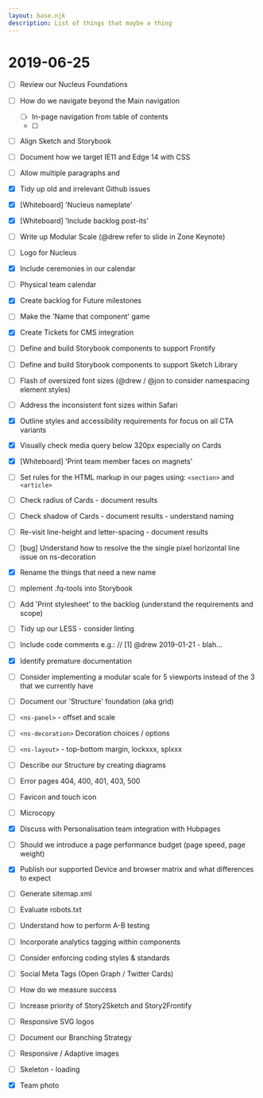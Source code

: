 ```yaml
---
layout: base.njk
description: List of things that maybe a thing
---
```


# 2019-06-25

* [ ] Review our Nucleus Foundations
* [ ] How do we navigate beyond the Main navigation
  * [ ] In-page navigation from table of contents
  * [ ] 
* [ ] Align Sketch and Storybook
* [ ] Document how we target IE11 and Edge 14 with CSS
* [ ] Allow multiple paragraphs and
* [x] Tidy up old and irrelevant Github issues
* [x] \[Whiteboard\] 'Nucleus nameplate'
* [x] \[Whiteboard\] 'Include backlog post-its'
* [ ] Write up Modular Scale \(@drew refer to slide in Zone Keynote\)
* [ ] Logo for Nucleus
* [x] Include ceremonies in our calendar
* [ ] Physical team calendar
* [x] Create backlog for Future milestones
* [ ] Make the 'Name that component' game
* [x] Create Tickets for CMS integration
* [ ] Define and build Storybook components to support Frontify
* [ ] Define and build Storybook components to support Sketch Library
* [ ] Flash of oversized font sizes \(@drew / @jon to consider namespacing element styles\)
* [ ] Address the inconsistent font sizes within Safari
* [x] Outline styles and accessibility requirements for focus on all CTA variants
* [x] Visually check media query below 320px especially on Cards
* [x] \[Whiteboard\] 'Print team member faces on magnets'
* [ ] Set rules for the HTML markup in our pages using: `<section>` and `<article>`
* [ ] Check radius of Cards - document results
* [ ] Check shadow of Cards - document results - understand naming
* [ ] Re-visit line-height and letter-spacing - document results
* [ ] \[bug\] Understand how to resolve the the single pixel horizontal line issue on ns-decoration
* [x] Rename the things that need a new name
* [ ] mplement .fq-tools into Storybook
* [ ] Add 'Print stylesheet' to the backlog \(understand the requirements and scope\)
* [ ] Tidy up our LESS - consider linting
* [ ] Include code comments e.g.: // \[1\] @drew 2019-01-21 - blah...
* [x] Identify premature documentation
* [ ] Consider implementing a modular scale for 5 viewports instead of the 3 that we currently have
* [ ] Document our 'Structure' foundation \(aka grid\)
* [ ] `<ns-panel>` - offset and scale
* [ ] `<ns-decoration>` Decoration choices / options
* [ ] `<ns-layout>` - top-bottom margin, lockxxx, splxxx
* [ ] Describe our Structure by creating diagrams
* [ ] Error pages 404, 400, 401, 403, 500
* [ ] Favicon and touch icon
* [ ] Microcopy
* [x] Discuss with Personalisation team integration with Hubpages
* [ ] Should we introduce a page performance budget \(page speed, page weight\)
* [x] Publish our supported Device and browser matrix and what differences to expect
* [ ] Generate sitemap.xml
* [ ] Evaluate robots.txt
* [ ] Understand how to perform A-B testing
* [ ] Incorporate analytics tagging within components
* [ ] Consider enforcing coding styles & standards
* [ ] Social Meta Tags \(Open Graph / Twitter Cards\)
* [ ] How do we measure success
* [ ] Increase priority of Story2Sketch and Story2Frontify
* [ ] Responsive SVG logos
* [ ] Document our Branching Strategy
* [ ] Responsive / Adaptive images
* [ ] Skeleton - loading
* [x] Team photo

